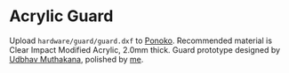 # Acrylic Guard

Upload `hardware/guard/guard.dxf` to [Ponoko](https://www.ponoko.com/).
Recommended material is Clear Impact Modified Acrylic, 2.0mm thick.
Guard prototype designed by [Udbhav Muthakana](https://github.com/udbhav1),
polished by [me](https://github.com/stephen-huan).

